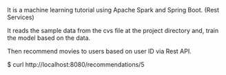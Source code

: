 It is a machine learning tutorial using Apache Spark and Spring Boot. (Rest Services)

It reads the sample data from the cvs file at the project directory and, train the model based on the data. 

Then recommend movies to users based on user ID via Rest API. 

$ curl http://localhost:8080/recommendations/5
